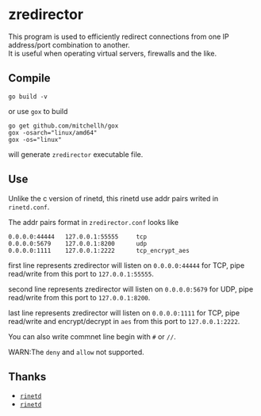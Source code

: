 # zredirector

This program is used to efficiently redirect connections from one IP address/port combination to another.   
It is useful when operating virtual servers, firewalls and the like.


## Compile

```shell
go build -v
```
or use `gox` to build
```shell script
go get github.com/mitchellh/gox
gox -osarch="linux/amd64"
gox -os="linux"
```
will generate `zredirector` executable file.



## Use

Unlike the c version of rinetd, this rinetd use addr pairs writed in `rinetd.conf`.

The addr pairs format in `zredirector.conf` looks like 
```
0.0.0.0:44444   127.0.0.1:55555     tcp
0.0.0.0:5679    127.0.0.1:8200      udp
0.0.0.0:1111    127.0.0.1:2222      tcp_encrypt_aes
```

first line represents zredirector will listen on `0.0.0.0:44444` for TCP, 
pipe read/write from this port to `127.0.0.1:55555`.

second line represents zredirector will listen on `0.0.0.0:5679` for UDP, 
pipe read/write from this port to `127.0.0.1:8200`.

last line represents zredirector will listen on `0.0.0.0:1111` for TCP, 
pipe read/write and encrypt/decrypt in `aes` from this port to `127.0.0.1:2222`.

You can also write commnet line begin with `#` or `//`.

WARN:The `deny` and `allow` not supported.

## Thanks
* [`rinetd`](https://github.com/samhocevar/rinetd)
* [`rinetd`](https://github.com/fooofei/rinetd)